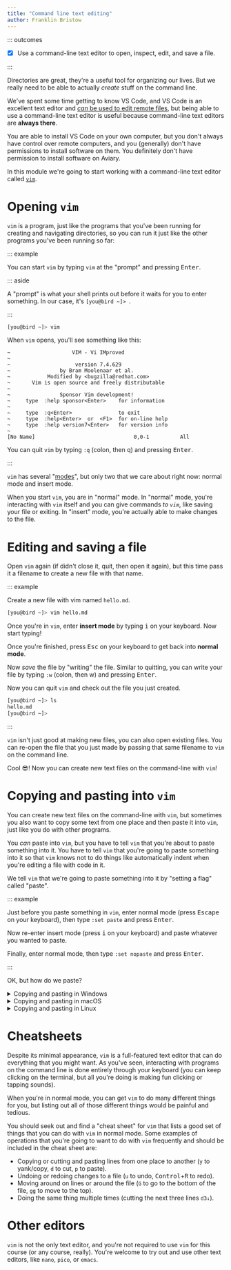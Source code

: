 ```yaml
---
title: "Command line text editing"
author: Franklin Bristow
---
```


::: outcomes

* [X] Use a command-line text editor to open, inspect, edit, and save a file.

:::

Directories are great, they're a useful tool for organizing our lives. But we
really need to be able to actually *create* stuff on the command line. 

We've spent some time getting to know VS Code, and VS Code is an excellent text
editor and [*can* be used to edit remote files], but being able to use a
command-line text editor is useful because command-line text editors are
**always there**.

You are able to install VS Code on your own computer, but you don't always have
control over remote computers, and you (generally) don't have permissions to
install software on them. You definitely don't have permission to install
software on Aviary.

In this module we're going to start working with a command-line text editor
called [`vim`].

[`vim`]: https://en.wikipedia.org/wiki/Vim_(text_editor)
[*can* be used to edit remote files]:
https://marketplace.visualstudio.com/items?itemName=ms-vscode-remote.remote-ssh

Opening `vim`
=============

`vim` is a program, just like the programs that you've been running for creating
and navigating directories, so you can run it just like the other programs
you've been running so far:

::: example

You can start `vim` by typing `vim` at the "prompt" and pressing <kbd>Enter</kbd>.

::: aside

A "prompt" is what your shell prints out before it waits for you to enter
something. In our case, it's `[you@bird ~]> `.

:::

```bash
[you@bird ~]> vim
```

When `vim` opens, you'll see something like this:

```
~                    VIM - Vi IMproved
~                                                          
~                     version 7.4.629
~                by Bram Moolenaar et al.
~            Modified by <bugzilla@redhat.com>
~       Vim is open source and freely distributable
~                                                          
~                Sponsor Vim development!
~     type  :help sponsor<Enter>    for information
~                                                          
~     type  :q<Enter>               to exit
~     type  :help<Enter>  or  <F1>  for on-line help
~     type  :help version7<Enter>   for version info
~                                                     
[No Name]                                0,0-1          All
```

You can quit `vim` by typing `:q` (colon, then q) and pressing <kbd>Enter</kbd>.

:::

`vim` has several "[modes]", but only two that we care about right now: normal
mode and insert mode.

When you start `vim`, you are in "normal" mode. In "normal" mode, you're
interacting with `vim` itself and you can give commands *to `vim`*, like saving
your file or exiting. In "insert" mode, you're actually able to make changes to
the file.

[modes]: https://en.wikipedia.org/wiki/Vim_(text_editor)#Modes

Editing and saving a file
=========================

Open `vim` again (if didn't close it, quit, then open it again), but this time
pass it a filename to create a new file with that name.

::: example

Create a new file with vim named `hello.md`.

```bash
[you@bird ~]> vim hello.md
```

Once you're in `vim`, enter **insert mode** by typing <kbd>i</kbd> on your keyboard.
Now start typing!

Once you're finished, press <kbd>Esc</kbd> on your keyboard to get back into
**normal mode**.

Now *save* the file by "writing" the file. Similar to quitting, you can write
your file by typing `:w` (colon, then w) and pressing <kbd>Enter</kbd>.

Now you can quit `vim` and check out the file you just created.

```bash
[you@bird ~]> ls
hello.md
[you@bird ~]>
```

:::

`vim` isn't just good at making new files, you can also open existing files. You
can re-open the file that you just made by passing that same filename to `vim`
on the command line.

Cool :sunglasses:! Now you can create new text files on the command-line with
`vim`!

Copying and pasting into `vim`
==============================

You can create new text files on the command-line with `vim`, but sometimes you
also want to copy some text from one place and then paste it into `vim`, just
like you do with other programs.

You *can* paste into `vim`, but you have to tell `vim` that you're about to
paste something into it. You have to tell `vim` that you're going to paste
something into it so that `vim` knows not to do things like automatically indent
when you're editing a file with code in it.

We tell `vim` that we're going to paste something into it by "setting a flag"
called "paste".

::: example

Just before you paste something in `vim`, enter normal mode (press
<kbd>Escape</kbd> on your keyboard), then type `:set paste` and press
<kbd>Enter</kbd>.

Now re-enter insert mode (press <kbd>i</kbd> on your keyboard) and paste
whatever you wanted to paste.

Finally, enter normal mode, then type `:set nopaste` and press <kbd>Enter</kbd>.

:::

OK, but how do we paste?

<details><summary>Copying and pasting in Windows</summary>

You can copy in Windows by highlighting text, then either:

* Use menus: Edit &rarr; Copy, or
* Use keyboard shortcuts: press <kbd>Control</kbd>+<kbd>C</kbd> on your
  keyboard.

To paste text into your terminal window you can do one of two things:

* Use your mouse: Right-click, or
* Use keyboard shortcuts: press
  <kbd>Control</kbd>+<kbd>Shift</kbd>+<kbd>V</kbd>. Notice that different from
  the normal shortcut for pasting!

</details>

<details><summary>Copying and pasting in macOS</summary>

You can copy and paste in macOS by highlighting text, then either:

* Use menus: Edit &rarr; Copy, or
* Use keyboard shortcuts: press <kbd>Command</kbd>+<kbd>C</kbd> on your
  keyboard.

To paste text into your terminal window you can do one of two things:

* Use menus: Edit &rarr; Paste, or
* Use keyboard shortcuts: press <kbd>Command</kbd>+<kbd>V</kbd> on your
  keyboard.

</details>

<details><summary>Copying and pasting in Linux</summary>

How you copy and paste may depend on the Linux distribution you're using and the
desktop environment that you're using.

Assuming that you're using Ubuntu with the default Gnome interface, you can copy
and paste text by highlighting some text, then either:

* Use menus: Edit &rarr; Copy, or
* Use your mouse: Right-click and select Copy, or
* Use keyboard shortcuts: press <kbd>Control</kbd>+<kbd>C</kbd> on your
  keyboard.

To paste text into your terminal window you can do one of two things:

* Use menus: Edit &rarr; Paste, or
* Use your mouse: Right-click and select Paste, or
* Use keyboard shortcuts: press
  <kbd>Control</kbd>+<kbd>Shift</kbd>+<kbd>V</kbd>. Notice that different from
  the normal shortcut for pasting!


</details>

Cheatsheets
===========

Despite its minimal appearance, `vim` is a full-featured text editor that can do
everything that you might want. As you've seen, interacting with programs on the
command line is done entirely through your keyboard (you can keep clicking on
the terminal, but all you're doing is making fun clicking or tapping sounds).

When you're in normal mode, you can get `vim` to do many different things for
you, but listing out all of those different things would be painful and tedious.

You should seek out and find a "cheat sheet" for `vim` that lists a good set of
things that you can do with `vim` in normal mode. Some examples of operations
that you're going to want to do with `vim` frequently and should be included in
the cheat sheet are:

* Copying or cutting and pasting lines from one place to another (`y` to
  yank/copy, `d` to cut, `p` to paste).
* Undoing or redoing changes to a file (`u` to undo,
  <kbd>Control</kbd>+<kbd>R</kbd> to redo).
* Moving around on lines or around the file (`G` to go to the bottom of the
  file, `gg` to move to the top).
* Doing the same thing multiple times (cutting the next three lines `d3↓`).

Other editors
=============

`vim` is not the only text editor, and you're not required to use `vim` for this
course (or any course, really). You're welcome to try out and use other text
editors, like `nano`, `pico`, or `emacs`.
